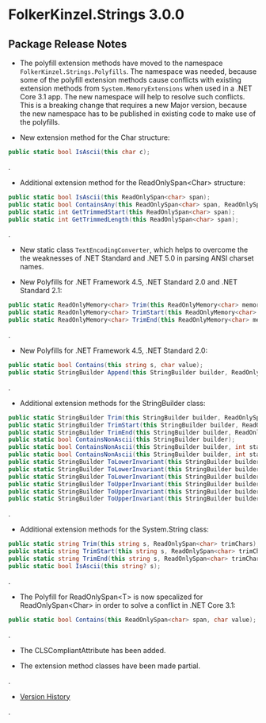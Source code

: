 # FolkerKinzel.Strings 3.0.0
## Package Release Notes
- The polyfill extension methods have moved to the namespace `FolkerKinzel.Strings.Polyfills`.
The namespace was needed, because some of the polyfill extension methods cause conflicts with
 existing extension methods from `System.MemoryExtensions` when used in a .NET Core 3.1 app. The 
new namespace will help to resolve such conflicts.
This is a breaking change that requires a new Major version, because the new namespace has to be
published in existing code to make use of the polyfills.


- New extension method for the Char structure:
```csharp
public static bool IsAscii(this char c);
```

.
- Additional extension method for the ReadOnlySpan&lt;Char&gt; structure:
```csharp
public static bool IsAscii(this ReadOnlySpan<char> span);
public static bool ContainsAny(this ReadOnlySpan<char> span, ReadOnlySpan<char> chars);
public static int GetTrimmedStart(this ReadOnlySpan<char> span);
public static int GetTrimmedLength(this ReadOnlySpan<char> span);
```
.

- New static class `TextEncodingConverter`, which helps to overcome the the weaknesses of
.NET Standard and .NET 5.0 in parsing ANSI charset names.



- New Polyfills for .NET Framework 4.5, .NET Standard 2.0 and .NET Standard 2.1:
```csharp
public static ReadOnlyMemory<char> Trim(this ReadOnlyMemory<char> memory);
public static ReadOnlyMemory<char> TrimStart(this ReadOnlyMemory<char> memory);
public static ReadOnlyMemory<char> TrimEnd(this ReadOnlyMemory<char> memory);
```
.

- New Polyfills for .NET Framework 4.5, .NET Standard 2.0:
```csharp
public static bool Contains(this string s, char value);
public static StringBuilder Append(this StringBuilder builder, ReadOnlySpan<char> value);
```
.
- Additional extension methods for the StringBuilder class:
```csharp
public static StringBuilder Trim(this StringBuilder builder, ReadOnlySpan<char> trimChars);
public static StringBuilder TrimStart(this StringBuilder builder, ReadOnlySpan<char> trimChars);
public static StringBuilder TrimEnd(this StringBuilder builder, ReadOnlySpan<char> trimChars);
public static bool ContainsNonAscii(this StringBuilder builder);
public static bool ContainsNonAscii(this StringBuilder builder, int startIndex);
public static bool ContainsNonAscii(this StringBuilder builder, int startIndex, int length);
public static StringBuilder ToLowerInvariant(this StringBuilder builder);
public static StringBuilder ToLowerInvariant(this StringBuilder builder, int startIndex);
public static StringBuilder ToLowerInvariant(this StringBuilder builder, int startIndex, int length);
public static StringBuilder ToUpperInvariant(this StringBuilder builder);
public static StringBuilder ToUpperInvariant(this StringBuilder builder, int startIndex);
public static StringBuilder ToUpperInvariant(this StringBuilder builder, int startIndex, int length);
```
.

- Additional extension methods for the System.String class:
```csharp
public static string Trim(this string s, ReadOnlySpan<char> trimChars);
public static string TrimStart(this string s, ReadOnlySpan<char> trimChars);
public static string TrimEnd(this string s, ReadOnlySpan<char> trimChars);
public static bool IsAscii(this string? s);
```

.

- The Polyfill for ReadOnlySpan&lt;T&gt; is now specalized for ReadOnlySpan&lt;Char&gt;
in order to solve a conflict in .NET Core 3.1:
```csharp
public static bool Contains(this ReadOnlySpan<char> span, char value);
```
.

- The CLSCompliantAttribute has been added.



- The extension method classes have been made partial.

.
- [Version History](https://github.com/FolkerKinzel/Strings/releases)

.
